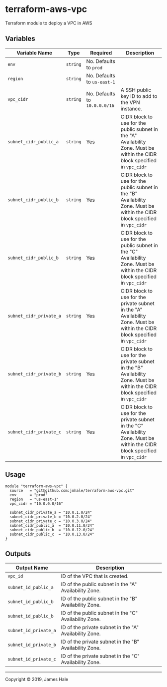 # terraform-aws-vpc

Terraform module to deploy a VPC in AWS

## Variables
| Variable Name | Type | Required |Description |
|---------------|-------------|-------------|-------------|
|`env`|`string`|No. Defaults to `prod`||
|`region`|`string`|No. Defaults to `us-east-1`||
|`vpc_cidr`|`string`|No. Defaults to `10.0.0.0/16`|A SSH public key ID to add to the VPN instance.|
|`subnet_cidr_public_a`|`string`|Yes|CIDR block to use for the public subnet in the "A" Availability Zone. Must be within the CIDR block specified in `vpc_cidr`|
|`subnet_cidr_public_b`|`string`|Yes|CIDR block to use for the public subnet in the "B" Availability Zone. Must be within the CIDR block specified in `vpc_cidr`|
|`subnet_cidr_public_b`|`string`|Yes|CIDR block to use for the public subnet in the "C" Availability Zone. Must be within the CIDR block specified in `vpc_cidr`|
|`subnet_cidr_private_a`|`string`|Yes|CIDR block to use for the private subnet in the "A" Availability Zone. Must be within the CIDR block specified in `vpc_cidr`|
|`subnet_cidr_private_b`|`string`|Yes|CIDR block to use for the private subnet in the "B" Availability Zone. Must be within the CIDR block specified in `vpc_cidr`|
|`subnet_cidr_private_c`|`string`|Yes|CIDR block to use for the private subnet in the "C" Availability Zone. Must be within the CIDR block specified in `vpc_cidr`|


## Usage

```
module "terraform-aws-vpc" {
  source   = "git@github.com:jmhale/terraform-aws-vpc.git"
  env      = "prod"
  region   = "us-east-1"
  vpc_cidr = "10.0.0.0/16"

  subnet_cidr_private_a = "10.0.1.0/24"
  subnet_cidr_private_b = "10.0.2.0/24"
  subnet_cidr_private_c = "10.0.3.0/24"
  subnet_cidr_public_a  = "10.0.11.0/24"
  subnet_cidr_public_b  = "10.0.12.0/24"
  subnet_cidr_public_c  = "10.0.13.0/24"
}

```

## Outputs
| Output Name | Description |
|---------------|-------------|
|`vpc_id`|ID of the VPC that is created.|
|`subnet_id_public_a`|ID of the public subnet in the "A" Availability Zone.|
|`subnet_id_public_b`|ID of the public subnet in the "B" Availability Zone.|
|`subnet_id_public_b`|ID of the public subnet in the "C" Availability Zone.|
|`subnet_id_private_a`|ID of the private subnet in the "A" Availability Zone.|
|`subnet_id_private_b`|ID of the private subnet in the "B" Availability Zone.|
|`subnet_id_private_c`|ID of the private subnet in the "C" Availability Zone.|

---
Copyright © 2019, James Hale
